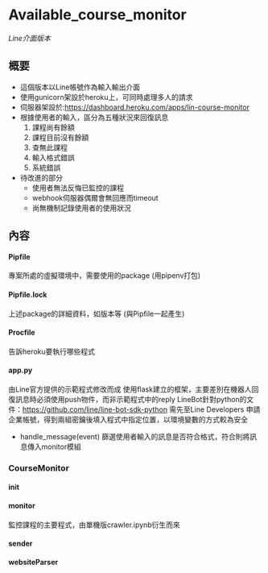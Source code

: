 # Available_course_monitor
*Line介面版本*

## 概要
+ 這個版本以Line帳號作為輸入輸出介面
+ 使用gunicorn架設於heroku上，可同時處理多人的請求
+ 伺服器架設於:https://dashboard.heroku.com/apps/lin-course-monitor
+ 根據使用者的輸入，區分為五種狀況來回復訊息
  1. 課程尚有餘額
  1. 課程目前沒有餘額
  1. 查無此課程
  1. 輸入格式錯誤
  1. 系統錯誤
+ 待改進的部分
  - 使用者無法反悔已監控的課程
  - webhook伺服器偶爾會無回應而timeout
  - 尚無機制記錄使用者的使用狀況
  
## 內容
#### Pipfile
專案所處的虛擬環境中，需要使用的package (用pipenv打包)

#### Pipfile.lock
上述package的詳細資料，如版本等 (與Pipfile一起產生)

#### Procfile
告訴heroku要執行哪些程式

#### app.py
由Line官方提供的示範程式修改而成
使用flask建立的框架，主要差別在機器人回復訊息時必須使用push物件，而非示範程式中的reply
LineBot針對python的文件：https://github.com/line/line-bot-sdk-python
需先至Line Developers 申請企業帳號，得到兩組密鑰後填入程式中指定位置，以環境變數的方式較為安全
- handle_message(event)
  篩選使用者輸入的訊息是否符合格式，符合則將訊息傳入monitor模組
  
### CourseMonitor
#### __init__
#### monitor
監控課程的主要程式，由單機版crawler.ipynb衍生而來
#### sender
#### websiteParser
    
